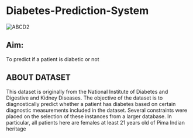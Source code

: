 # Diabetes-Prediction-System

![ABCD2](https://github.com/jaxtee/Diabetes-Prediction-System/assets/70596355/46ff2127-b112-4b22-bc1b-f2e5f6d09588)

## Aim:
To predict if a patient is diabetic or not

## ABOUT DATASET
This dataset is originally from the National Institute of Diabetes and Digestive and Kidney Diseases. The objective of the dataset is to diagnostically predict whether a patient has diabetes based on certain diagnostic measurements included in the dataset. Several constraints were placed on the selection of these instances from a larger database. In particular, all patients here are females at least 21 years old of Pima Indian heritage
